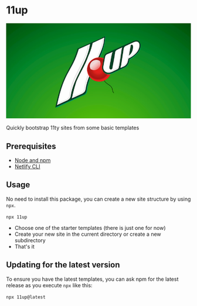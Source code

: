 # 11up

![11up](11up-logo.jpg "11up")

Quickly bootstrap 11ty sites from some basic templates

## Prerequisites

- [Node and npm](https://nodejs.org)
- [Netlify CLI](https://github.com/netlify/cli)

## Usage

No need to install this package, you can create a new site structure by using `npx`.

`npx 11up`

- Choose one of the starter templates (there is just one for now)
- Create your new site in the current directory or create a new subdirectory
- That's it


## Updating for the latest version

To ensure you have the latest templates, you can ask npm for the latest release as you execute `npx` like this:

`npx 11up@latest`

